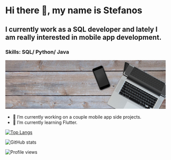 # Hi there 👋, my name is Stefanos
## I currently work as a SQL developer and lately I am really interested in mobile app development.
### Skills: SQL/ Python/ Java

![](https://github.com/stenikolaou/stenikolaou/blob/main/images/banner.png)


- 🔭 I’m currently working on a couple mobile app side projects. 
- 🌱 I’m currently learning Flutter. 



[![Top Langs](https://github-readme-stats.vercel.app/api/top-langs/?username=stenikolaou)](https://github.com/anuraghazra/github-readme-stats)

![GitHub stats](https://github-readme-stats.vercel.app/api?username=stenikolaou&show_icons=true)  

![Profile views](https://gpvc.arturio.dev/stenikolaou)  
<!---
stenikolaou/stenikolaou is a ✨ special ✨ repository because its `README.md` (this file) appears on your GitHub profile.
You can click the Preview link to take a look at your changes.
--->
